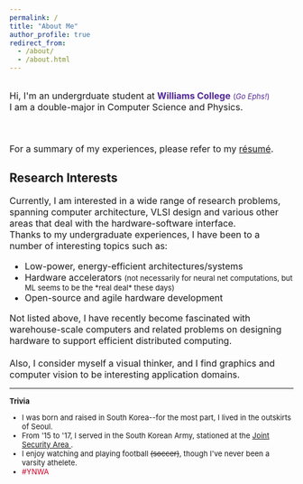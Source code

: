 ```yaml
---
permalink: /
title: "About Me"
author_profile: true
redirect_from: 
  - /about/
  - /about.html
---
```


<br/>
<font size="3">
Hi, I'm an undergrduate student at <span style="color:#512698"><b>Williams College</b></span> <font size="2" color="#512698"> (<i>Go Ephs!</i>)</font><br/>
I am a double-major in Computer Science and Physics. 

<br/><br/>
For a summary of my experiences, please refer to my <a href="/files/kang_resume.pdf">
r&#233;sum&#233;</a>. 
</font>

## Research Interests
<font size="3">
Currently, I am interested in a wide range of research problems, spanning computer architecture, VLSI design and various other areas that deal with the hardware-software interface. <br/>
Thanks to my undergraduate experiences, I have been to a number of interesting topics such as:<br/>

<ul>
<li>Low-power, energy-efficient architectures/systems</li>
<li>Hardware accelerators <font size="2"> (not necessarily for neural net computations, but ML seems to be the *real deal* these days)</font></li>
<li>Open-source and agile hardware development</li>
</ul>
Not listed above, I have recently become fascinated with warehouse-scale computers and related problems on designing  hardware to support efficient distributed computing. <br/>
<br/>
Also, I consider myself a visual thinker, and I find graphics and computer vision to be interesting application domains. 
</font>

***

<font size="2">

<b>Trivia</b>
<ul>
<li> I was born and raised in South Korea--for the most part, I lived in the outskirts of Seoul.</li>
<li>From '15 to '17, I served in the South Korean Army, stationed at the  <a href="https://en.wikipedia.org/wiki/Joint_Security_Area"> Joint Security Area </a>. </li>
<li>I enjoy watching and playing football <s>(soccer)</s>, though I've never been a varsity athelete. </li>
<li> <span style="color:#D00027"> #YNWA </span></li>
</ul>
</font>



